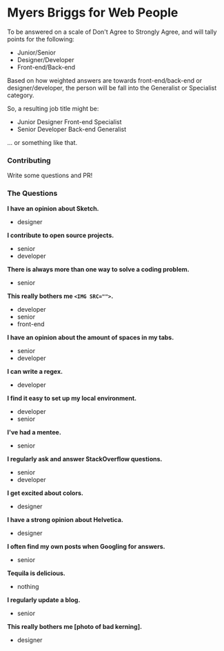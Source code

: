 # Myers Briggs for Web People

To be answered on a scale of Don't Agree to Strongly Agree, and will tally points for the following:

- Junior/Senior
- Designer/Developer
- Front-end/Back-end

Based on how weighted answers are towards front-end/back-end or designer/developer, the person will be fall into the Generalist or Specialist category.

So, a resulting job title might be:

* Junior Designer Front-end Specialist
* Senior Developer Back-end Generalist

... or something like that.

### Contributing

Write some questions and PR!

### The Questions

**I have an opinion about Sketch.**
+ designer

**I contribute to open source projects.**
+ senior
+ developer

**There is always more than one way to solve a coding problem.**
+ senior

**This really bothers me `<IMG SRC="">`.**
+ developer
+ senior
+ front-end

**I have an opinion about the amount of spaces in my tabs.**
+ senior
+ developer

**I can write a regex.**
+ developer

**I find it easy to set up my local environment.**
+ developer
+ senior

**I've had a mentee.**
+ senior

**I regularly ask and answer StackOverflow questions.**
+ senior
+ developer

**I get excited about colors.**
+ designer

**I have a strong opinion about Helvetica.**
+ designer

**I often find my own posts when Googling for answers.**
+ senior

**Tequila is delicious.**
+ nothing

**I regularly update a blog.**
+ senior

**This really bothers me [photo of bad kerning].**
+ designer


